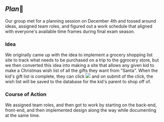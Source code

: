 ## *Plan*📝
Our group met for a planning session on December 4th and tossed around ideas, assigned team roles, and figured out a work schedule that aligned with everyone's available time frames during final exam season. 
### Idea 
We originally came up with the idea to implement a grocery shopping list site to track what needs to be purchased on a trip to the ggrocery store, but we then converted this idea into making a site that allows any given kid to make a Christmas wish list of all the gifts they want from "Santa". When the kid's gift list is complete, they can click <img src = "https://img.shields.io/badge/-Deliver%20to%20the%20North%20Pole-red" /> and on submit of the click, the wish list will be saved to the database for the kid's parent to shop off of. 
### Course of Action
We assigned team roles, and then got to work by starting on the back-end, front-end, and then implemented design along the way while documenting at the same time.
